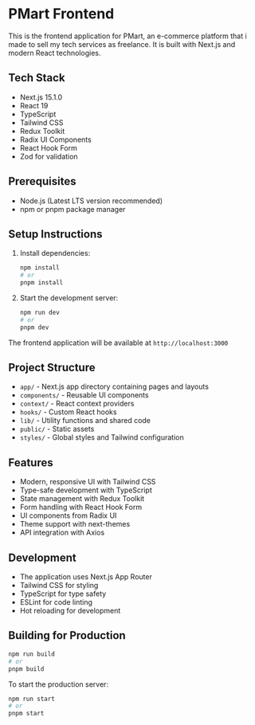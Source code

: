 # PMart Frontend

This is the frontend application for PMart, an e-commerce platform that i made to sell my tech services as  freelance. It is built with Next.js and modern React technologies.

## Tech Stack

- Next.js 15.1.0
- React 19
- TypeScript
- Tailwind CSS
- Redux Toolkit
- Radix UI Components
- React Hook Form
- Zod for validation

## Prerequisites

- Node.js (Latest LTS version recommended)
- npm or pnpm package manager

## Setup Instructions

1. Install dependencies:
   ```bash
   npm install
   # or
   pnpm install
   ```

2. Start the development server:
   ```bash
   npm run dev
   # or
   pnpm dev
   ```

The frontend application will be available at `http://localhost:3000`

## Project Structure

- `app/` - Next.js app directory containing pages and layouts
- `components/` - Reusable UI components
- `context/` - React context providers
- `hooks/` - Custom React hooks
- `lib/` - Utility functions and shared code
- `public/` - Static assets
- `styles/` - Global styles and Tailwind configuration

## Features

- Modern, responsive UI with Tailwind CSS
- Type-safe development with TypeScript
- State management with Redux Toolkit
- Form handling with React Hook Form
- UI components from Radix UI
- Theme support with next-themes
- API integration with Axios

## Development

- The application uses Next.js App Router
- Tailwind CSS for styling
- TypeScript for type safety
- ESLint for code linting
- Hot reloading for development

## Building for Production

```bash
npm run build
# or
pnpm build
```

To start the production server:
```bash
npm run start
# or
pnpm start
``` 